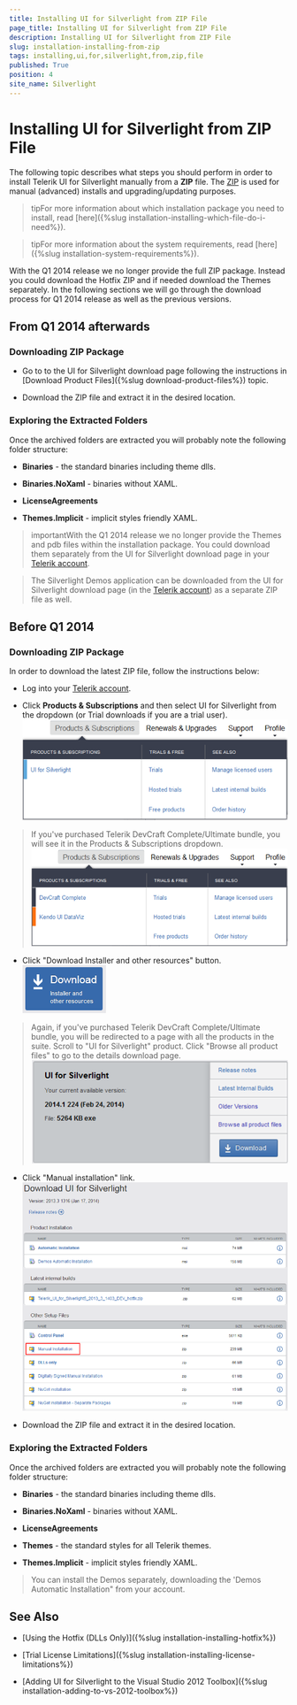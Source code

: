```yaml
---
title: Installing UI for Silverlight from ZIP File
page_title: Installing UI for Silverlight from ZIP File
description: Installing UI for Silverlight from ZIP File
slug: installation-installing-from-zip
tags: installing,ui,for,silverlight,from,zip,file
published: True
position: 4
site_name: Silverlight
---
```


# Installing UI for Silverlight from ZIP File

The following topic describes what steps you should perform in order to install Telerik UI for Silverlight manually from a __ZIP__ file. The [ZIP](http://en.wikipedia.org/wiki/ZIP_%28file_format%29) is used for manual (advanced) installs and upgrading/updating purposes.
      
>tipFor more information about which installation package you need to install, read [here]({%slug installation-installing-which-file-do-i-need%}).
        
>tipFor more information about the system requirements, read [here]({%slug installation-system-requirements%}).
    
With the Q1 2014 release we no longer provide the full ZIP package. Instead you could download the Hotfix ZIP and if needed download the Themes separately. In the following sections we will go through the download process for Q1 2014 release as well as the previous versions.

## From Q1 2014 afterwards

### Downloading ZIP Package

* Go to to the UI for Silverlight download page following the instructions in [Download Product Files]({%slug download-product-files%}) topic.
              
* Download the ZIP file and extract it in the desired location.

### Exploring the Extracted Folders

Once the archived folders are extracted you will probably note the following folder structure:

* __Binaries__ - the standard binaries including theme dlls.
             
* __Binaries.NoXaml__ - binaries without XAML.
              
* __LicenseAgreements__

* __Themes.Implicit__ - implicit styles friendly XAML.
              
>importantWith the Q1 2014 release we no longer provide the Themes and pdb files within the installation package. You could download them separately from the UI for Silverlight download page in your [Telerik account](http://www.telerik.com/account.aspx).
              
>The Silverlight Demos application can be downloaded from the UI for Silverlight download page (in the [Telerik account](http://www.telerik.com/account.aspx)) as a separate ZIP file as well.
              
## Before Q1 2014

### Downloading ZIP Package

In order to download the latest ZIP file, follow the instructions below:

* Log into your [Telerik account](http://www.telerik.com/account.aspx).     

* Click __Products  & Subscriptions__ and then select UI for Silverlight from the dropdown (or Trial downloads if you are a trial user).
![Common Installing FromMSIFiles 005](images/Common_InstallingFromMSIFiles_005.png)

>If you've purchased Telerik DevCraft Complete/Ultimate bundle, you will see it in the Products  & Subscriptions dropdown.
>![Common Installing FromMSIFiles 005 Ultimate](images/Common_InstallingFromMSIFiles_005_Ultimate.png)

* Click "Download Installer and other resources" button.![Common Installing Download Button](images/Common_Installing_Download_Button.png)

>Again, if you've purchased Telerik DevCraft Complete/Ultimate bundle, you will be redirected to a page with all the products in the suite.
>Scroll to "UI for Silverlight" product. Click "Browse all product files" to go to the details download page.
>![Common Installing FromMSIFiles 009](images/Common_InstallingFromMSIFiles_009.png)

* Click "Manual installation" link.![Common Installing FromZIPFile 030](images/Common_InstallingFromZIPFile_030.PNG)

* Download the ZIP file and extract it in the desired location.

### Exploring the Extracted Folders

Once the archived folders are extracted you will probably note the following folder structure:

* __Binaries__ - the standard binaries including theme dlls.              

* __Binaries.NoXaml__ - binaries without XAML.              

* __LicenseAgreements__

* __Themes__ - the standard styles for all Telerik themes.              

* __Themes.Implicit__ - implicit styles friendly XAML.              

>You can install the Demos separately, downloading the 'Demos Automatic Installation" from your account.

## See Also

 * [Using the Hotfix (DLLs Only)]({%slug installation-installing-hotfix%})

 * [Trial License Limitations]({%slug installation-installing-license-limitations%})

 * [Adding UI for Silverlight to the Visual Studio 2012 Toolbox]({%slug installation-adding-to-vs-2012-toolbox%})
